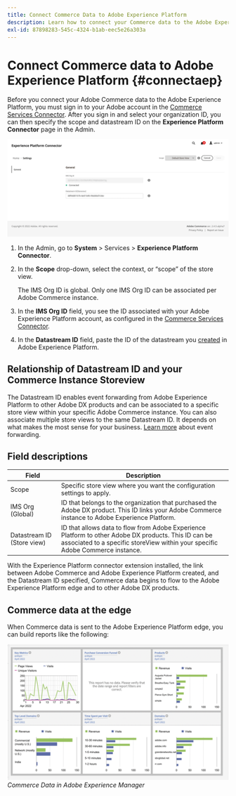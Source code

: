 ```yaml
---
title: Connect Commerce Data to Adobe Experience Platform
description: Learn how to connect your Commerce data to the Adobe Experience Platform.
exl-id: 87898283-545c-4324-b1ab-eec5e26a303a
---
```

# Connect Commerce data to Adobe Experience Platform {#connectaep}

Before you connect your Adobe Commerce data to the Adobe Experience Platform, you must sign in to your Adobe account in the [Commerce Services Connector](../landing/saas.md#organizationid). After you sign in and select your organization ID, you can then specify the scope and datastream ID on the **Experience Platform Connector** page in the Admin.

![Experience Platform connector configuration](assets/epc-config.png)

1. In the Admin, go to **System** > Services > **Experience Platform Connector**.

1. In the **Scope** drop-down, select the context, or “scope” of the store view.

   The IMS Org ID is global. Only one IMS Org ID can be associated per Adobe Commerce instance.

1. In the **IMS Org ID** field, you see the ID associated with your Adobe Experience Platform account, as configured in the [Commerce Services Connector](../landing/saas.md#organizationid).

1. In the **Datastream ID** field, paste the ID of the datastream you [created](https://experienceleague.adobe.com/docs/experience-platform/edge/datastreams/overview.html) in Adobe Experience Platform.

## Relationship of Datastream ID and your Commerce Instance Storeview

The Datastream ID enables event forwarding from Adobe Experience Platform to other Adobe DX products and can be associated to a specific store view within your specific Adobe Commerce instance. You can also associate multiple store views to the same Datastream ID. It depends on what makes the most sense for your business. [Learn more](https://experienceleague.adobe.com/docs/experience-platform/edge/datastreams/overview.html?lang=en#event-forwarding-settings) about event forwarding.

## Field descriptions

| Field | Description |
|--- |--- |
| Scope | Specific store view where you want the configuration settings to apply. |
| IMS Org (Global)| ID that belongs to the organization that purchased the Adobe DX product. This ID links your Adobe Commerce instance to Adobe Experience Platform. |
| Datastream ID (Store view) | ID that allows data to flow from Adobe Experience Platform to other Adobe DX products. This ID can be associated to a specific storeView within your specific Adobe Commerce instance. |

With the Experience Platform connector extension installed, the link between Adobe Commerce and Adobe Experience Platform created, and the Datastream ID specified, Commerce data begins to flow to the Adobe Experience Platform edge and to other Adobe DX products.

## Commerce data at the edge

When Commerce data is sent to the Adobe Experience Platform edge, you can build reports like the following:

![Commerce Data in Adobe Experience Manager](assets/aem-data-1.png)
_Commerce Data in Adobe Experience Manager_
